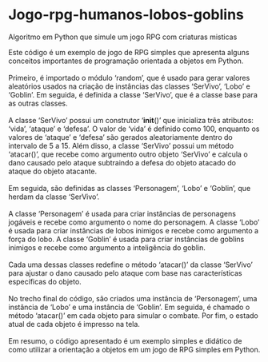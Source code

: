 # Jogo-rpg-humanos-lobos-goblins
 Algoritmo em Python que simule um jogo RPG com criaturas misticas 


Este código é um exemplo de jogo de RPG simples que apresenta alguns conceitos importantes de programação orientada a objetos em Python.<br><br>
Primeiro, é importado o módulo ‘random’, que é usado para gerar valores aleatórios usados na criação de instâncias das classes ‘SerVivo’, ‘Lobo’ e ‘Goblin’. Em seguida, é definida a classe ‘SerVivo’, que é a classe base para as outras classes.<br><br>
A classe ‘SerVivo’ possui um construtor ‘__init__()’ que inicializa três atributos: ‘vida’, ‘ataque’ e ‘defesa’. O valor de ‘vida’ é definido como 100, enquanto os valores de ‘ataque’ e ‘defesa’ são gerados aleatoriamente dentro do intervalo de 5 a 15. Além disso, a classe ‘SerVivo’ possui um método ‘atacar()’, que recebe como argumento outro objeto ‘SerVivo’ e calcula o dano causado pelo ataque subtraindo a defesa do objeto atacado do ataque do objeto atacante.<br><br>
Em seguida, são definidas as classes ‘Personagem’, ‘Lobo’ e ‘Goblin’, que herdam da classe ‘SerVivo’.<br><br>
A classe ‘Personagem’ é usada para criar instâncias de personagens jogáveis e recebe como argumento o nome do personagem. A classe ‘Lobo’ é usada para criar instâncias de lobos inimigos e recebe como argumento a força do lobo. A classe ‘Goblin’ é usada para criar instâncias de goblins inimigos e recebe como argumento a inteligência do goblin.<br><br>
Cada uma dessas classes redefine o método ‘atacar()’ da classe ‘SerVivo’ para ajustar o dano causado pelo ataque com base nas características específicas do objeto.<br><br>
No trecho final do código, são criados uma instância de ‘Personagem’, uma instância de ‘Lobo’ e uma instância de ‘Goblin’. Em seguida, é chamado o método ‘atacar()’ em cada objeto para simular o combate. Por fim, o estado atual de cada objeto é impresso na tela.<br><br>
Em resumo, o código apresentado é um exemplo simples e didático de como utilizar a orientação a objetos em um jogo de RPG simples em Python.
